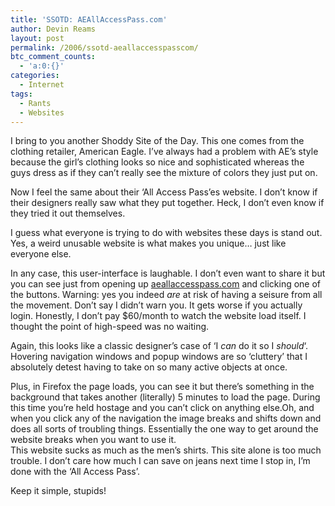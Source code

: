 ```yaml
---
title: 'SSOTD: AEAllAccessPass.com'
author: Devin Reams
layout: post
permalink: /2006/ssotd-aeallaccesspasscom/
btc_comment_counts:
  - 'a:0:{}'
categories:
  - Internet
tags:
  - Rants
  - Websites
---
```

I bring to you another Shoddy Site of the Day. This one comes from the clothing retailer, American Eagle. I&#8217;ve always had a problem with AE&#8217;s style because the girl&#8217;s clothing looks so nice and sophisticated whereas the guys dress as if they can&#8217;t really see the mixture of colors they just put on.

Now I feel the same about their &#8216;All Access Pass&#8217;es website. I don&#8217;t know if their designers really saw what they put together. Heck, I don&#8217;t even know if they tried it out themselves.

I guess what everyone is trying to do with websites these days is stand out. Yes, a weird unusable website is what makes you unique&#8230; just like everyone else.

In any case, this user-interface is laughable. I don&#8217;t even want to share it but you can see just from opening up [aeallaccesspass.com][1] and clicking one of the buttons. Warning: yes you indeed *are* at risk of having a seisure from all the movement. Don&#8217;t say I didn&#8217;t warn you. It gets worse if you actually login. Honestly, I don&#8217;t pay $60/month to watch the website load itself. I thought the point of high-speed was no waiting.

Again, this looks like a classic designer&#8217;s case of &#8216;I *can* do it so I *should*&#8216;. Hovering navigation windows and popup windows are so &#8216;cluttery&#8217; that I absolutely detest having to take on so many active objects at once.

Plus, in Firefox the page loads, you can see it but there&#8217;s something in the background that takes another (literally) 5 minutes to load the page. During this time you&#8217;re held hostage and you can&#8217;t click on anything else.Oh, and when you click any of the navigation the image breaks and shifts down and does all sorts of troubling things. Essentially the one way to get around the website breaks when you want to use it.  
This website sucks as much as the men&#8217;s shirts. This site alone is too much trouble. I don&#8217;t care how much I can save on jeans next time I stop in, I&#8217;m done with the &#8216;All Access Pass&#8217;.

Keep it simple, stupids!

 [1]: http://www.aeallaccesspass.com/